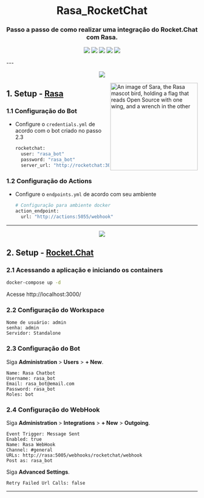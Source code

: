<h1 align="center">Rasa_RocketChat</h1>
<h3 align="center">
Passo a passo de como realizar uma integração do Rocket.Chat com Rasa.
</h3>
<p align="center">
<img src = https://img.shields.io/badge/RASA-Chatbot-blueviolet>
<img src = https://img.shields.io/badge/Rocket.Chat-Canal-red>
<img src = https://img.shields.io/badge/Docker%20Compose-Deploy-blue>
<img src = https://img.shields.io/badge/Banco-Mongo-brightgreen>
<img src = https://img.shields.io/badge/Python-Linguagem-orange>
</p>
---

<p align="center">
<img src = https://img.shields.io/badge/Rasa-blueviolet?style=for-the-badge>
</p>

<img align="right" height="230" src="https://www.rasa.com/assets/img/sara/sara-open-source-2.0.png" alt="An image of Sara, the Rasa mascot bird, holding a flag that reads Open Source with one wing, and a wrench in the other" title="Rasa Open Source">

## 1. Setup - [Rasa](https://rasa.com/docs/rasa/) 
### 1.1 Configuração do Bot
* Configure o `credentials.yml` de acordo com o bot criado no passo 2.3
  ```sh
  rocketchat:
    user: "rasa_bot"
    password: "rasa_bot"
    server_url: "http://rocketchat:3000"
  ```

### 1.2 Configuração do Actions
* Configure o `endpoints.yml` de acordo com seu ambiente
  ```sh
  # Configuração para ambiente docker
  action_endpoint:
    url: "http://actions:5055/webhook"
  ```

---
<p align="center">
<img src = https://img.shields.io/badge/Rocket.Chat-F5455C?style=for-the-badge&logo=rocket.chat&logoColor=white>
</p>

## 2. Setup - [Rocket.Chat](https://developer.rocket.chat/) 
### 2.1 Acessando a aplicação e iniciando os containers
```sh
docker-compose up -d
```

Acesse http://localhost:3000/

### 2.2 Configuração do Workspace 
```
Nome de usuário: admin
senha: admin
Servidor: Standalone
```

### 2.3 Configuração do Bot 
Siga **Administration** > **Users** > **+ New**.
```
Name: Rasa Chatbot 
Username: rasa_bot
Email: rasa_bot@email.com
Password: rasa_bot
Roles: bot
```

### 2.4 Configuração do WebHook
Siga **Administration** > **Integrations** > **+ New** > **Outgoing**.
```
Event Trigger: Message Sent
Enabled: true
Name: Rasa WebHook 
Channel: #general
URLs: http://rasa:5005/webhooks/rocketchat/webhook
Post as: rasa_bot
```

Siga **Advanced Settings**.
```
Retry Failed Url Calls: false
```
---

